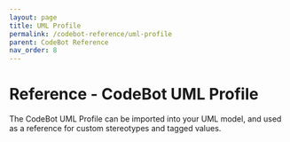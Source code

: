 ```yaml
---
layout: page
title: UML Profile
permalink: /codebot-reference/uml-profile
parent: CodeBot Reference
nav_order: 8
---
```


# Reference - CodeBot UML Profile

The CodeBot UML Profile can be imported into your UML model, and used as a reference for custom stereotypes and tagged values.

